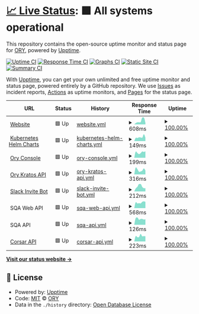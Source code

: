 # [📈 Live Status](https://status.ory.sh): <!--live status--> **🟩 All systems operational**

This repository contains the open-source uptime monitor and status page for [ORY](http://www.ory.sh/), powered by [Upptime](https://github.com/upptime/upptime).

[![Uptime CI](https://github.com/koj-co/upptime/workflows/Uptime%20CI/badge.svg)](https://github.com/koj-co/upptime/actions?query=workflow%3A%22Uptime+CI%22)
[![Response Time CI](https://github.com/koj-co/upptime/workflows/Response%20Time%20CI/badge.svg)](https://github.com/koj-co/upptime/actions?query=workflow%3A%22Response+Time+CI%22)
[![Graphs CI](https://github.com/koj-co/upptime/workflows/Graphs%20CI/badge.svg)](https://github.com/koj-co/upptime/actions?query=workflow%3A%22Graphs+CI%22)
[![Static Site CI](https://github.com/koj-co/upptime/workflows/Static%20Site%20CI/badge.svg)](https://github.com/koj-co/upptime/actions?query=workflow%3A%22Static+Site+CI%22)
[![Summary CI](https://github.com/koj-co/upptime/workflows/Summary%20CI/badge.svg)](https://github.com/koj-co/upptime/actions?query=workflow%3A%22Summary+CI%22)

With [Upptime](https://upptime.js.org), you can get your own unlimited and free uptime monitor and status page, powered entirely by a GitHub repository. We use [Issues](https://github.com/ory/status/issues) as incident reports, [Actions](https://github.com/ory/status/actions) as uptime monitors, and [Pages](https://status.ory.sh) for the status page.

<!--start: status pages-->
<!-- This summary is generated by Upptime (https://github.com/upptime/upptime) -->
<!-- Do not edit this manually, your changes will be overwritten -->
<!-- prettier-ignore -->
| URL | Status | History | Response Time | Uptime |
| --- | ------ | ------- | ------------- | ------ |
| <img alt="" src="https://favicons.githubusercontent.com/www.ory.sh" height="13"> [Website](https://www.ory.sh) | 🟩 Up | [website.yml](https://github.com/ory/status/commits/HEAD/history/website.yml) | <details><summary><img alt="Response time graph" src="./graphs/website/response-time-week.png" height="20"> 608ms</summary><br><a href="https://status.ory.sh/history/website"><img alt="Response time 558" src="https://img.shields.io/endpoint?url=https%3A%2F%2Fraw.githubusercontent.com%2Fory%2Fstatus%2FHEAD%2Fapi%2Fwebsite%2Fresponse-time.json"></a><br><a href="https://status.ory.sh/history/website"><img alt="24-hour response time 321" src="https://img.shields.io/endpoint?url=https%3A%2F%2Fraw.githubusercontent.com%2Fory%2Fstatus%2FHEAD%2Fapi%2Fwebsite%2Fresponse-time-day.json"></a><br><a href="https://status.ory.sh/history/website"><img alt="7-day response time 608" src="https://img.shields.io/endpoint?url=https%3A%2F%2Fraw.githubusercontent.com%2Fory%2Fstatus%2FHEAD%2Fapi%2Fwebsite%2Fresponse-time-week.json"></a><br><a href="https://status.ory.sh/history/website"><img alt="30-day response time 466" src="https://img.shields.io/endpoint?url=https%3A%2F%2Fraw.githubusercontent.com%2Fory%2Fstatus%2FHEAD%2Fapi%2Fwebsite%2Fresponse-time-month.json"></a><br><a href="https://status.ory.sh/history/website"><img alt="1-year response time 558" src="https://img.shields.io/endpoint?url=https%3A%2F%2Fraw.githubusercontent.com%2Fory%2Fstatus%2FHEAD%2Fapi%2Fwebsite%2Fresponse-time-year.json"></a></details> | <details><summary><a href="https://status.ory.sh/history/website">100.00%</a></summary><a href="https://status.ory.sh/history/website"><img alt="All-time uptime 100.00%" src="https://img.shields.io/endpoint?url=https%3A%2F%2Fraw.githubusercontent.com%2Fory%2Fstatus%2FHEAD%2Fapi%2Fwebsite%2Fuptime.json"></a><br><a href="https://status.ory.sh/history/website"><img alt="24-hour uptime 100.00%" src="https://img.shields.io/endpoint?url=https%3A%2F%2Fraw.githubusercontent.com%2Fory%2Fstatus%2FHEAD%2Fapi%2Fwebsite%2Fuptime-day.json"></a><br><a href="https://status.ory.sh/history/website"><img alt="7-day uptime 100.00%" src="https://img.shields.io/endpoint?url=https%3A%2F%2Fraw.githubusercontent.com%2Fory%2Fstatus%2FHEAD%2Fapi%2Fwebsite%2Fuptime-week.json"></a><br><a href="https://status.ory.sh/history/website"><img alt="30-day uptime 100.00%" src="https://img.shields.io/endpoint?url=https%3A%2F%2Fraw.githubusercontent.com%2Fory%2Fstatus%2FHEAD%2Fapi%2Fwebsite%2Fuptime-month.json"></a><br><a href="https://status.ory.sh/history/website"><img alt="1-year uptime 100.00%" src="https://img.shields.io/endpoint?url=https%3A%2F%2Fraw.githubusercontent.com%2Fory%2Fstatus%2FHEAD%2Fapi%2Fwebsite%2Fuptime-year.json"></a></details>
| <img alt="" src="https://favicons.githubusercontent.com/k8s.ory.sh" height="13"> [Kubernetes Helm Charts](http://k8s.ory.sh/helm/) | 🟩 Up | [kubernetes-helm-charts.yml](https://github.com/ory/status/commits/HEAD/history/kubernetes-helm-charts.yml) | <details><summary><img alt="Response time graph" src="./graphs/kubernetes-helm-charts/response-time-week.png" height="20"> 149ms</summary><br><a href="https://status.ory.sh/history/kubernetes-helm-charts"><img alt="Response time 97" src="https://img.shields.io/endpoint?url=https%3A%2F%2Fraw.githubusercontent.com%2Fory%2Fstatus%2FHEAD%2Fapi%2Fkubernetes-helm-charts%2Fresponse-time.json"></a><br><a href="https://status.ory.sh/history/kubernetes-helm-charts"><img alt="24-hour response time 95" src="https://img.shields.io/endpoint?url=https%3A%2F%2Fraw.githubusercontent.com%2Fory%2Fstatus%2FHEAD%2Fapi%2Fkubernetes-helm-charts%2Fresponse-time-day.json"></a><br><a href="https://status.ory.sh/history/kubernetes-helm-charts"><img alt="7-day response time 149" src="https://img.shields.io/endpoint?url=https%3A%2F%2Fraw.githubusercontent.com%2Fory%2Fstatus%2FHEAD%2Fapi%2Fkubernetes-helm-charts%2Fresponse-time-week.json"></a><br><a href="https://status.ory.sh/history/kubernetes-helm-charts"><img alt="30-day response time 115" src="https://img.shields.io/endpoint?url=https%3A%2F%2Fraw.githubusercontent.com%2Fory%2Fstatus%2FHEAD%2Fapi%2Fkubernetes-helm-charts%2Fresponse-time-month.json"></a><br><a href="https://status.ory.sh/history/kubernetes-helm-charts"><img alt="1-year response time 97" src="https://img.shields.io/endpoint?url=https%3A%2F%2Fraw.githubusercontent.com%2Fory%2Fstatus%2FHEAD%2Fapi%2Fkubernetes-helm-charts%2Fresponse-time-year.json"></a></details> | <details><summary><a href="https://status.ory.sh/history/kubernetes-helm-charts">100.00%</a></summary><a href="https://status.ory.sh/history/kubernetes-helm-charts"><img alt="All-time uptime 100.00%" src="https://img.shields.io/endpoint?url=https%3A%2F%2Fraw.githubusercontent.com%2Fory%2Fstatus%2FHEAD%2Fapi%2Fkubernetes-helm-charts%2Fuptime.json"></a><br><a href="https://status.ory.sh/history/kubernetes-helm-charts"><img alt="24-hour uptime 100.00%" src="https://img.shields.io/endpoint?url=https%3A%2F%2Fraw.githubusercontent.com%2Fory%2Fstatus%2FHEAD%2Fapi%2Fkubernetes-helm-charts%2Fuptime-day.json"></a><br><a href="https://status.ory.sh/history/kubernetes-helm-charts"><img alt="7-day uptime 100.00%" src="https://img.shields.io/endpoint?url=https%3A%2F%2Fraw.githubusercontent.com%2Fory%2Fstatus%2FHEAD%2Fapi%2Fkubernetes-helm-charts%2Fuptime-week.json"></a><br><a href="https://status.ory.sh/history/kubernetes-helm-charts"><img alt="30-day uptime 100.00%" src="https://img.shields.io/endpoint?url=https%3A%2F%2Fraw.githubusercontent.com%2Fory%2Fstatus%2FHEAD%2Fapi%2Fkubernetes-helm-charts%2Fuptime-month.json"></a><br><a href="https://status.ory.sh/history/kubernetes-helm-charts"><img alt="1-year uptime 100.00%" src="https://img.shields.io/endpoint?url=https%3A%2F%2Fraw.githubusercontent.com%2Fory%2Fstatus%2FHEAD%2Fapi%2Fkubernetes-helm-charts%2Fuptime-year.json"></a></details>
| <img alt="" src="https://favicons.githubusercontent.com/console.ory.sh" height="13"> [Ory Console](https://console.ory.sh/login) | 🟩 Up | [ory-console.yml](https://github.com/ory/status/commits/HEAD/history/ory-console.yml) | <details><summary><img alt="Response time graph" src="./graphs/ory-console/response-time-week.png" height="20"> 199ms</summary><br><a href="https://status.ory.sh/history/ory-console"><img alt="Response time 204" src="https://img.shields.io/endpoint?url=https%3A%2F%2Fraw.githubusercontent.com%2Fory%2Fstatus%2FHEAD%2Fapi%2Fory-console%2Fresponse-time.json"></a><br><a href="https://status.ory.sh/history/ory-console"><img alt="24-hour response time 143" src="https://img.shields.io/endpoint?url=https%3A%2F%2Fraw.githubusercontent.com%2Fory%2Fstatus%2FHEAD%2Fapi%2Fory-console%2Fresponse-time-day.json"></a><br><a href="https://status.ory.sh/history/ory-console"><img alt="7-day response time 199" src="https://img.shields.io/endpoint?url=https%3A%2F%2Fraw.githubusercontent.com%2Fory%2Fstatus%2FHEAD%2Fapi%2Fory-console%2Fresponse-time-week.json"></a><br><a href="https://status.ory.sh/history/ory-console"><img alt="30-day response time 204" src="https://img.shields.io/endpoint?url=https%3A%2F%2Fraw.githubusercontent.com%2Fory%2Fstatus%2FHEAD%2Fapi%2Fory-console%2Fresponse-time-month.json"></a><br><a href="https://status.ory.sh/history/ory-console"><img alt="1-year response time 204" src="https://img.shields.io/endpoint?url=https%3A%2F%2Fraw.githubusercontent.com%2Fory%2Fstatus%2FHEAD%2Fapi%2Fory-console%2Fresponse-time-year.json"></a></details> | <details><summary><a href="https://status.ory.sh/history/ory-console">100.00%</a></summary><a href="https://status.ory.sh/history/ory-console"><img alt="All-time uptime 90.71%" src="https://img.shields.io/endpoint?url=https%3A%2F%2Fraw.githubusercontent.com%2Fory%2Fstatus%2FHEAD%2Fapi%2Fory-console%2Fuptime.json"></a><br><a href="https://status.ory.sh/history/ory-console"><img alt="24-hour uptime 100.00%" src="https://img.shields.io/endpoint?url=https%3A%2F%2Fraw.githubusercontent.com%2Fory%2Fstatus%2FHEAD%2Fapi%2Fory-console%2Fuptime-day.json"></a><br><a href="https://status.ory.sh/history/ory-console"><img alt="7-day uptime 100.00%" src="https://img.shields.io/endpoint?url=https%3A%2F%2Fraw.githubusercontent.com%2Fory%2Fstatus%2FHEAD%2Fapi%2Fory-console%2Fuptime-week.json"></a><br><a href="https://status.ory.sh/history/ory-console"><img alt="30-day uptime 90.71%" src="https://img.shields.io/endpoint?url=https%3A%2F%2Fraw.githubusercontent.com%2Fory%2Fstatus%2FHEAD%2Fapi%2Fory-console%2Fuptime-month.json"></a><br><a href="https://status.ory.sh/history/ory-console"><img alt="1-year uptime 90.71%" src="https://img.shields.io/endpoint?url=https%3A%2F%2Fraw.githubusercontent.com%2Fory%2Fstatus%2FHEAD%2Fapi%2Fory-console%2Fuptime-year.json"></a></details>
| <img alt="" src="https://favicons.githubusercontent.com/project.console.ory.sh" height="13"> [Ory Kratos API](https://project.console.ory.sh/api/kratos/public/health/ready) | 🟩 Up | [ory-kratos-api.yml](https://github.com/ory/status/commits/HEAD/history/ory-kratos-api.yml) | <details><summary><img alt="Response time graph" src="./graphs/ory-kratos-api/response-time-week.png" height="20"> 316ms</summary><br><a href="https://status.ory.sh/history/ory-kratos-api"><img alt="Response time 282" src="https://img.shields.io/endpoint?url=https%3A%2F%2Fraw.githubusercontent.com%2Fory%2Fstatus%2FHEAD%2Fapi%2Fory-kratos-api%2Fresponse-time.json"></a><br><a href="https://status.ory.sh/history/ory-kratos-api"><img alt="24-hour response time 302" src="https://img.shields.io/endpoint?url=https%3A%2F%2Fraw.githubusercontent.com%2Fory%2Fstatus%2FHEAD%2Fapi%2Fory-kratos-api%2Fresponse-time-day.json"></a><br><a href="https://status.ory.sh/history/ory-kratos-api"><img alt="7-day response time 316" src="https://img.shields.io/endpoint?url=https%3A%2F%2Fraw.githubusercontent.com%2Fory%2Fstatus%2FHEAD%2Fapi%2Fory-kratos-api%2Fresponse-time-week.json"></a><br><a href="https://status.ory.sh/history/ory-kratos-api"><img alt="30-day response time 282" src="https://img.shields.io/endpoint?url=https%3A%2F%2Fraw.githubusercontent.com%2Fory%2Fstatus%2FHEAD%2Fapi%2Fory-kratos-api%2Fresponse-time-month.json"></a><br><a href="https://status.ory.sh/history/ory-kratos-api"><img alt="1-year response time 282" src="https://img.shields.io/endpoint?url=https%3A%2F%2Fraw.githubusercontent.com%2Fory%2Fstatus%2FHEAD%2Fapi%2Fory-kratos-api%2Fresponse-time-year.json"></a></details> | <details><summary><a href="https://status.ory.sh/history/ory-kratos-api">100.00%</a></summary><a href="https://status.ory.sh/history/ory-kratos-api"><img alt="All-time uptime 100.00%" src="https://img.shields.io/endpoint?url=https%3A%2F%2Fraw.githubusercontent.com%2Fory%2Fstatus%2FHEAD%2Fapi%2Fory-kratos-api%2Fuptime.json"></a><br><a href="https://status.ory.sh/history/ory-kratos-api"><img alt="24-hour uptime 100.00%" src="https://img.shields.io/endpoint?url=https%3A%2F%2Fraw.githubusercontent.com%2Fory%2Fstatus%2FHEAD%2Fapi%2Fory-kratos-api%2Fuptime-day.json"></a><br><a href="https://status.ory.sh/history/ory-kratos-api"><img alt="7-day uptime 100.00%" src="https://img.shields.io/endpoint?url=https%3A%2F%2Fraw.githubusercontent.com%2Fory%2Fstatus%2FHEAD%2Fapi%2Fory-kratos-api%2Fuptime-week.json"></a><br><a href="https://status.ory.sh/history/ory-kratos-api"><img alt="30-day uptime 100.00%" src="https://img.shields.io/endpoint?url=https%3A%2F%2Fraw.githubusercontent.com%2Fory%2Fstatus%2FHEAD%2Fapi%2Fory-kratos-api%2Fuptime-month.json"></a><br><a href="https://status.ory.sh/history/ory-kratos-api"><img alt="1-year uptime 100.00%" src="https://img.shields.io/endpoint?url=https%3A%2F%2Fraw.githubusercontent.com%2Fory%2Fstatus%2FHEAD%2Fapi%2Fory-kratos-api%2Fuptime-year.json"></a></details>
| <img alt="" src="https://favicons.githubusercontent.com/slack.ory.sh" height="13"> [Slack Invite Bot](https://slack.ory.sh/) | 🟩 Up | [slack-invite-bot.yml](https://github.com/ory/status/commits/HEAD/history/slack-invite-bot.yml) | <details><summary><img alt="Response time graph" src="./graphs/slack-invite-bot/response-time-week.png" height="20"> 212ms</summary><br><a href="https://status.ory.sh/history/slack-invite-bot"><img alt="Response time 126" src="https://img.shields.io/endpoint?url=https%3A%2F%2Fraw.githubusercontent.com%2Fory%2Fstatus%2FHEAD%2Fapi%2Fslack-invite-bot%2Fresponse-time.json"></a><br><a href="https://status.ory.sh/history/slack-invite-bot"><img alt="24-hour response time 58" src="https://img.shields.io/endpoint?url=https%3A%2F%2Fraw.githubusercontent.com%2Fory%2Fstatus%2FHEAD%2Fapi%2Fslack-invite-bot%2Fresponse-time-day.json"></a><br><a href="https://status.ory.sh/history/slack-invite-bot"><img alt="7-day response time 212" src="https://img.shields.io/endpoint?url=https%3A%2F%2Fraw.githubusercontent.com%2Fory%2Fstatus%2FHEAD%2Fapi%2Fslack-invite-bot%2Fresponse-time-week.json"></a><br><a href="https://status.ory.sh/history/slack-invite-bot"><img alt="30-day response time 134" src="https://img.shields.io/endpoint?url=https%3A%2F%2Fraw.githubusercontent.com%2Fory%2Fstatus%2FHEAD%2Fapi%2Fslack-invite-bot%2Fresponse-time-month.json"></a><br><a href="https://status.ory.sh/history/slack-invite-bot"><img alt="1-year response time 126" src="https://img.shields.io/endpoint?url=https%3A%2F%2Fraw.githubusercontent.com%2Fory%2Fstatus%2FHEAD%2Fapi%2Fslack-invite-bot%2Fresponse-time-year.json"></a></details> | <details><summary><a href="https://status.ory.sh/history/slack-invite-bot">100.00%</a></summary><a href="https://status.ory.sh/history/slack-invite-bot"><img alt="All-time uptime 100.00%" src="https://img.shields.io/endpoint?url=https%3A%2F%2Fraw.githubusercontent.com%2Fory%2Fstatus%2FHEAD%2Fapi%2Fslack-invite-bot%2Fuptime.json"></a><br><a href="https://status.ory.sh/history/slack-invite-bot"><img alt="24-hour uptime 100.00%" src="https://img.shields.io/endpoint?url=https%3A%2F%2Fraw.githubusercontent.com%2Fory%2Fstatus%2FHEAD%2Fapi%2Fslack-invite-bot%2Fuptime-day.json"></a><br><a href="https://status.ory.sh/history/slack-invite-bot"><img alt="7-day uptime 100.00%" src="https://img.shields.io/endpoint?url=https%3A%2F%2Fraw.githubusercontent.com%2Fory%2Fstatus%2FHEAD%2Fapi%2Fslack-invite-bot%2Fuptime-week.json"></a><br><a href="https://status.ory.sh/history/slack-invite-bot"><img alt="30-day uptime 100.00%" src="https://img.shields.io/endpoint?url=https%3A%2F%2Fraw.githubusercontent.com%2Fory%2Fstatus%2FHEAD%2Fapi%2Fslack-invite-bot%2Fuptime-month.json"></a><br><a href="https://status.ory.sh/history/slack-invite-bot"><img alt="1-year uptime 100.00%" src="https://img.shields.io/endpoint?url=https%3A%2F%2Fraw.githubusercontent.com%2Fory%2Fstatus%2FHEAD%2Fapi%2Fslack-invite-bot%2Fuptime-year.json"></a></details>
| <img alt="" src="https://favicons.githubusercontent.com/null" height="13"> SQA Web API | 🟩 Up | [sqa-web-api.yml](https://github.com/ory/status/commits/HEAD/history/sqa-web-api.yml) | <details><summary><img alt="Response time graph" src="./graphs/sqa-web-api/response-time-week.png" height="20"> 568ms</summary><br><a href="https://status.ory.sh/history/sqa-web-api"><img alt="Response time 475" src="https://img.shields.io/endpoint?url=https%3A%2F%2Fraw.githubusercontent.com%2Fory%2Fstatus%2FHEAD%2Fapi%2Fsqa-web-api%2Fresponse-time.json"></a><br><a href="https://status.ory.sh/history/sqa-web-api"><img alt="24-hour response time 422" src="https://img.shields.io/endpoint?url=https%3A%2F%2Fraw.githubusercontent.com%2Fory%2Fstatus%2FHEAD%2Fapi%2Fsqa-web-api%2Fresponse-time-day.json"></a><br><a href="https://status.ory.sh/history/sqa-web-api"><img alt="7-day response time 568" src="https://img.shields.io/endpoint?url=https%3A%2F%2Fraw.githubusercontent.com%2Fory%2Fstatus%2FHEAD%2Fapi%2Fsqa-web-api%2Fresponse-time-week.json"></a><br><a href="https://status.ory.sh/history/sqa-web-api"><img alt="30-day response time 506" src="https://img.shields.io/endpoint?url=https%3A%2F%2Fraw.githubusercontent.com%2Fory%2Fstatus%2FHEAD%2Fapi%2Fsqa-web-api%2Fresponse-time-month.json"></a><br><a href="https://status.ory.sh/history/sqa-web-api"><img alt="1-year response time 475" src="https://img.shields.io/endpoint?url=https%3A%2F%2Fraw.githubusercontent.com%2Fory%2Fstatus%2FHEAD%2Fapi%2Fsqa-web-api%2Fresponse-time-year.json"></a></details> | <details><summary><a href="https://status.ory.sh/history/sqa-web-api">100.00%</a></summary><a href="https://status.ory.sh/history/sqa-web-api"><img alt="All-time uptime 96.33%" src="https://img.shields.io/endpoint?url=https%3A%2F%2Fraw.githubusercontent.com%2Fory%2Fstatus%2FHEAD%2Fapi%2Fsqa-web-api%2Fuptime.json"></a><br><a href="https://status.ory.sh/history/sqa-web-api"><img alt="24-hour uptime 100.00%" src="https://img.shields.io/endpoint?url=https%3A%2F%2Fraw.githubusercontent.com%2Fory%2Fstatus%2FHEAD%2Fapi%2Fsqa-web-api%2Fuptime-day.json"></a><br><a href="https://status.ory.sh/history/sqa-web-api"><img alt="7-day uptime 100.00%" src="https://img.shields.io/endpoint?url=https%3A%2F%2Fraw.githubusercontent.com%2Fory%2Fstatus%2FHEAD%2Fapi%2Fsqa-web-api%2Fuptime-week.json"></a><br><a href="https://status.ory.sh/history/sqa-web-api"><img alt="30-day uptime 100.00%" src="https://img.shields.io/endpoint?url=https%3A%2F%2Fraw.githubusercontent.com%2Fory%2Fstatus%2FHEAD%2Fapi%2Fsqa-web-api%2Fuptime-month.json"></a><br><a href="https://status.ory.sh/history/sqa-web-api"><img alt="1-year uptime 96.33%" src="https://img.shields.io/endpoint?url=https%3A%2F%2Fraw.githubusercontent.com%2Fory%2Fstatus%2FHEAD%2Fapi%2Fsqa-web-api%2Fuptime-year.json"></a></details>
| <img alt="" src="https://favicons.githubusercontent.com/null" height="13"> SQA API | 🟩 Up | [sqa-api.yml](https://github.com/ory/status/commits/HEAD/history/sqa-api.yml) | <details><summary><img alt="Response time graph" src="./graphs/sqa-api/response-time-week.png" height="20"> 126ms</summary><br><a href="https://status.ory.sh/history/sqa-api"><img alt="Response time 99" src="https://img.shields.io/endpoint?url=https%3A%2F%2Fraw.githubusercontent.com%2Fory%2Fstatus%2FHEAD%2Fapi%2Fsqa-api%2Fresponse-time.json"></a><br><a href="https://status.ory.sh/history/sqa-api"><img alt="24-hour response time 55" src="https://img.shields.io/endpoint?url=https%3A%2F%2Fraw.githubusercontent.com%2Fory%2Fstatus%2FHEAD%2Fapi%2Fsqa-api%2Fresponse-time-day.json"></a><br><a href="https://status.ory.sh/history/sqa-api"><img alt="7-day response time 126" src="https://img.shields.io/endpoint?url=https%3A%2F%2Fraw.githubusercontent.com%2Fory%2Fstatus%2FHEAD%2Fapi%2Fsqa-api%2Fresponse-time-week.json"></a><br><a href="https://status.ory.sh/history/sqa-api"><img alt="30-day response time 99" src="https://img.shields.io/endpoint?url=https%3A%2F%2Fraw.githubusercontent.com%2Fory%2Fstatus%2FHEAD%2Fapi%2Fsqa-api%2Fresponse-time-month.json"></a><br><a href="https://status.ory.sh/history/sqa-api"><img alt="1-year response time 99" src="https://img.shields.io/endpoint?url=https%3A%2F%2Fraw.githubusercontent.com%2Fory%2Fstatus%2FHEAD%2Fapi%2Fsqa-api%2Fresponse-time-year.json"></a></details> | <details><summary><a href="https://status.ory.sh/history/sqa-api">100.00%</a></summary><a href="https://status.ory.sh/history/sqa-api"><img alt="All-time uptime 100.00%" src="https://img.shields.io/endpoint?url=https%3A%2F%2Fraw.githubusercontent.com%2Fory%2Fstatus%2FHEAD%2Fapi%2Fsqa-api%2Fuptime.json"></a><br><a href="https://status.ory.sh/history/sqa-api"><img alt="24-hour uptime 100.00%" src="https://img.shields.io/endpoint?url=https%3A%2F%2Fraw.githubusercontent.com%2Fory%2Fstatus%2FHEAD%2Fapi%2Fsqa-api%2Fuptime-day.json"></a><br><a href="https://status.ory.sh/history/sqa-api"><img alt="7-day uptime 100.00%" src="https://img.shields.io/endpoint?url=https%3A%2F%2Fraw.githubusercontent.com%2Fory%2Fstatus%2FHEAD%2Fapi%2Fsqa-api%2Fuptime-week.json"></a><br><a href="https://status.ory.sh/history/sqa-api"><img alt="30-day uptime 100.00%" src="https://img.shields.io/endpoint?url=https%3A%2F%2Fraw.githubusercontent.com%2Fory%2Fstatus%2FHEAD%2Fapi%2Fsqa-api%2Fuptime-month.json"></a><br><a href="https://status.ory.sh/history/sqa-api"><img alt="1-year uptime 100.00%" src="https://img.shields.io/endpoint?url=https%3A%2F%2Fraw.githubusercontent.com%2Fory%2Fstatus%2FHEAD%2Fapi%2Fsqa-api%2Fuptime-year.json"></a></details>
| <img alt="" src="https://favicons.githubusercontent.com/corsar.ory.sh" height="13"> [Corsar API](https://corsar.ory.sh/orgs/ory/repos?__host=api.github.com&__proto=https&per_page=10&page=1) | 🟩 Up | [corsar-api.yml](https://github.com/ory/status/commits/HEAD/history/corsar-api.yml) | <details><summary><img alt="Response time graph" src="./graphs/corsar-api/response-time-week.png" height="20"> 223ms</summary><br><a href="https://status.ory.sh/history/corsar-api"><img alt="Response time 155" src="https://img.shields.io/endpoint?url=https%3A%2F%2Fraw.githubusercontent.com%2Fory%2Fstatus%2FHEAD%2Fapi%2Fcorsar-api%2Fresponse-time.json"></a><br><a href="https://status.ory.sh/history/corsar-api"><img alt="24-hour response time 89" src="https://img.shields.io/endpoint?url=https%3A%2F%2Fraw.githubusercontent.com%2Fory%2Fstatus%2FHEAD%2Fapi%2Fcorsar-api%2Fresponse-time-day.json"></a><br><a href="https://status.ory.sh/history/corsar-api"><img alt="7-day response time 223" src="https://img.shields.io/endpoint?url=https%3A%2F%2Fraw.githubusercontent.com%2Fory%2Fstatus%2FHEAD%2Fapi%2Fcorsar-api%2Fresponse-time-week.json"></a><br><a href="https://status.ory.sh/history/corsar-api"><img alt="30-day response time 161" src="https://img.shields.io/endpoint?url=https%3A%2F%2Fraw.githubusercontent.com%2Fory%2Fstatus%2FHEAD%2Fapi%2Fcorsar-api%2Fresponse-time-month.json"></a><br><a href="https://status.ory.sh/history/corsar-api"><img alt="1-year response time 155" src="https://img.shields.io/endpoint?url=https%3A%2F%2Fraw.githubusercontent.com%2Fory%2Fstatus%2FHEAD%2Fapi%2Fcorsar-api%2Fresponse-time-year.json"></a></details> | <details><summary><a href="https://status.ory.sh/history/corsar-api">100.00%</a></summary><a href="https://status.ory.sh/history/corsar-api"><img alt="All-time uptime 100.00%" src="https://img.shields.io/endpoint?url=https%3A%2F%2Fraw.githubusercontent.com%2Fory%2Fstatus%2FHEAD%2Fapi%2Fcorsar-api%2Fuptime.json"></a><br><a href="https://status.ory.sh/history/corsar-api"><img alt="24-hour uptime 100.00%" src="https://img.shields.io/endpoint?url=https%3A%2F%2Fraw.githubusercontent.com%2Fory%2Fstatus%2FHEAD%2Fapi%2Fcorsar-api%2Fuptime-day.json"></a><br><a href="https://status.ory.sh/history/corsar-api"><img alt="7-day uptime 100.00%" src="https://img.shields.io/endpoint?url=https%3A%2F%2Fraw.githubusercontent.com%2Fory%2Fstatus%2FHEAD%2Fapi%2Fcorsar-api%2Fuptime-week.json"></a><br><a href="https://status.ory.sh/history/corsar-api"><img alt="30-day uptime 100.00%" src="https://img.shields.io/endpoint?url=https%3A%2F%2Fraw.githubusercontent.com%2Fory%2Fstatus%2FHEAD%2Fapi%2Fcorsar-api%2Fuptime-month.json"></a><br><a href="https://status.ory.sh/history/corsar-api"><img alt="1-year uptime 100.00%" src="https://img.shields.io/endpoint?url=https%3A%2F%2Fraw.githubusercontent.com%2Fory%2Fstatus%2FHEAD%2Fapi%2Fcorsar-api%2Fuptime-year.json"></a></details>

<!--end: status pages-->

[**Visit our status website →**](https://status.ory.sh)

## 📄 License

- Powered by: [Upptime](https://github.com/upptime/upptime)
- Code: [MIT](./LICENSE) © [ORY](http://www.ory.sh/)
- Data in the `./history` directory: [Open Database License](https://opendatacommons.org/licenses/odbl/1-0/)
